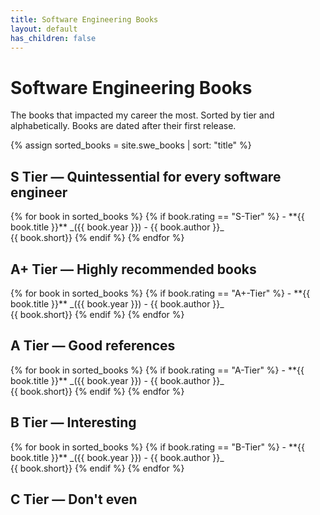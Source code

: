 ```yaml
---
title: Software Engineering Books
layout: default
has_children: false
---
```


 <style>
        .gray-paragraph {
            color: #A9A9A9;
        }
    </style>

<h1>Software Engineering Books</h1>

The books that impacted my career the most. Sorted by tier and alphabetically. Books are dated after their first release.

{% assign sorted_books = site.swe_books | sort: "title"  %}
<h2>S Tier — Quintessential for every software engineer </h2>
{% for book in sorted_books %}
{% if book.rating == "S-Tier" %}
- **{{ book.title }}** _({{ book.year }}) - {{ book.author }}_ <br>
{{ book.short}}
{% endif %}
{% endfor %}


<h2>A+ Tier — Highly recommended books</h2>
{% for book in sorted_books %}
{% if book.rating == "A+-Tier" %}
- **{{ book.title }}** _({{ book.year }}) - {{ book.author }}_ <br>
{{ book.short}}
{% endif %}
{% endfor %}

<h2>A Tier — Good references</h2>
{% for book in sorted_books %}
{% if book.rating == "A-Tier" %}
- **{{ book.title }}** _({{ book.year }}) - {{ book.author }}_ <br>
{{ book.short}}
{% endif %}
{% endfor %}

<h2>B Tier — Interesting</h2>
{% for book in sorted_books %}
{% if book.rating == "B-Tier" %}
- **{{ book.title }}** _({{ book.year }}) - {{ book.author }}_ <br>
{{ book.short}}
{% endif %}
{% endfor %}

<h2>C Tier — Don't even</h2>